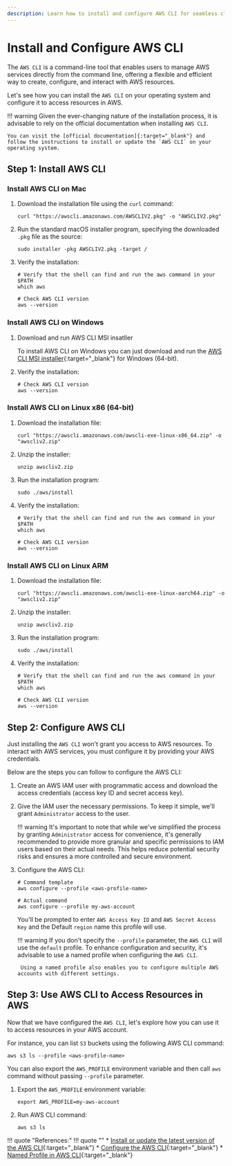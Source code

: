 ```yaml
---
description: Learn how to install and configure AWS CLI for seamless cloud management. Step-by-step guide to getting started with Amazon Web Services.
---
```



# Install and Configure AWS CLI

The `AWS CLI` is a command-line tool that enables users to manage AWS services directly from the command line, offering a flexible and efficient way to create, configure, and interact with AWS resources.

Let's see how you can install the `AWS CLI` on your operating system and configure it to access resources in AWS.

!!! warning
    Given the ever-changing nature of the installation process, it is advisable to rely on the official documentation when installing `AWS CLI`.

    You can visit the [official documentation]{:target="_blank"} and follow the instructions to install or update the `AWS CLI` on your operating system.

## Step 1: Install AWS CLI

### Install AWS CLI on Mac

1. Download the installation file using the `curl` command:

    ```
    curl "https://awscli.amazonaws.com/AWSCLIV2.pkg" -o "AWSCLIV2.pkg"
    ```

2. Run the standard macOS installer program, specifying the downloaded `.pkg` file as the source:

    ```
    sudo installer -pkg AWSCLIV2.pkg -target /
    ```

3. Verify the installation:

    ```
    # Verify that the shell can find and run the aws command in your $PATH
    which aws

    # Check AWS CLI version
    aws --version
    ```

### Install AWS CLI on Windows

1. Download and run AWS CLI MSI insatller

    To install AWS CLI on Windows you can just download and run the [AWS CLI MSI installer]{:target="_blank"} for Windows (64-bit).

3. Verify the installation:

    ```
    # Check AWS CLI version
    aws --version
    ```


### Install AWS CLI on Linux x86 (64-bit)

1. Download the installation file:

    ```
    curl "https://awscli.amazonaws.com/awscli-exe-linux-x86_64.zip" -o "awscliv2.zip"
    ```

2. Unzip the installer:

    ```
    unzip awscliv2.zip
    ```

3. Run the installation program:

    ```
    sudo ./aws/install
    ```

4. Verify the installation:

    ```
    # Verify that the shell can find and run the aws command in your $PATH
    which aws

    # Check AWS CLI version
    aws --version
    ```


### Install AWS CLI on Linux ARM

1. Download the installation file:

    ```
    curl "https://awscli.amazonaws.com/awscli-exe-linux-aarch64.zip" -o "awscliv2.zip"
    ```

2. Unzip the installer:

    ```
    unzip awscliv2.zip
    ```

3. Run the installation program:

    ```
    sudo ./aws/install
    ```

4. Verify the installation:

    ```
    # Verify that the shell can find and run the aws command in your $PATH
    which aws

    # Check AWS CLI version
    aws --version
    ```


## Step 2: Configure AWS CLI

Just installing the `AWS CLI` won't grant you access to AWS resources. To interact with AWS services, you must configure it by providing your AWS credentials.

Below are the steps you can follow to configure the AWS CLI:

1. Create an AWS IAM user with programmatic access and download the access credentials (access key ID and secret access key).

2. Give the IAM user the necessary permissions. To keep it simple, we'll grant `Administrator` access to the user.

    !!! warning
        It's important to note that while we've simplified the process by granting `Administrator` access for convenience, it's generally recommended to provide more granular and specific permissions to IAM users based on their actual needs. This helps reduce potential security risks and ensures a more controlled and secure environment.

3. Configure the AWS CLI:

    ```
    # Command template
    aws configure --profile <aws-profile-name>

    # Actual command
    aws configure --profile my-aws-account
    ```

    You'll be prompted to enter `AWS Access Key ID` and `AWS Secret Access Key` and the Default `region` name this profile will use.

    !!! warning
        If you don't specify the `--profile` parameter, the `AWS CLI` will use the `default` profile. To enhance configuration and security, it's advisable to use a named profile when configuring the `AWS CLI`.

        Using a named profile also enables you to configure multiple AWS accounts with different settings.


## Step 3: Use AWS CLI to Access Resources in AWS

Now that we have configured the `AWS CLI`, let's explore how you can use it to access resources in your AWS account. 

For instance, you can list `S3` buckets using the following AWS CLI command:

```
aws s3 ls --profile <aws-profile-name>
```

You can also export the `AWS_PROFILE` environment variable and then call `aws` command without passing `--profile` parameter.

1. Export the `AWS_PROFILE` environment variable:

    ```
    export AWS_PROFILE=my-aws-account
    ```

2. Run AWS CLI command:

    ```
    aws s3 ls
    ```



!!! quote "References:"
    !!! quote ""
        * [Install or update the latest version of the AWS CLI]{:target="_blank"}
        * [Configure the AWS CLI]{:target="_blank"}
        * [Named Profile in AWS CLI]{:target="_blank"}


<!-- Hyperlinks -->
[official documentation]: https://docs.aws.amazon.com/cli/latest/userguide/getting-started-install.html
[Install or update the latest version of the AWS CLI]: https://docs.aws.amazon.com/cli/latest/userguide/getting-started-install.html
[AWS CLI MSI installer]: https://awscli.amazonaws.com/AWSCLIV2.msi
[Configure the AWS CLI]: https://docs.aws.amazon.com/cli/latest/userguide/cli-chap-configure.html
[Named Profile in AWS CLI]: https://docs.aws.amazon.com/cli/latest/userguide/cli-configure-files.html